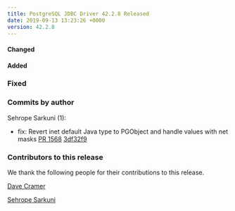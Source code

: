 ```yaml
---
title: PostgreSQL JDBC Driver 42.2.8 Released
date: 2019-09-13 13:23:26 +0000
version: 42.2.8
---
```


#### Changed

#### Added

### Fixed

<!--more-->

### Commits by author

Sehrope Sarkuni (1):

* fix: Revert inet default Java type to PGObject and handle values with net masks [PR 1568](https://github.com/pgjdbc/pgjdbc/pull/1568) [3df32f9](https://github.com/pgjdbc/pgjdbc/commit/3df32f9bf9da38cc5f0fbb212a3034e4634dd3c7)

### Contributors to this release

We thank the following people for their contributions to this release.

[Dave Cramer](davec@postgresintl.com)

[Sehrope Sarkuni](https://github.com/sehrope)
